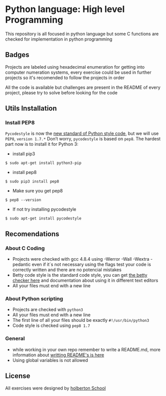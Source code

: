 # Python language: High level Programming

This repository is all focused in python language but some C functions are checked for implementation in python programming

## Badges

Projects are labeled using hexadecimal enumeration for getting into computer numeration systems, every exercise could be used in further projects so it's recomended to follow the projects in order

All the code is available but challenges are present in the README of every project, please try to solve before looking for the code

## Utils Installation

### Install PEP8
`Pycodestyle` is now the [new standard of Python style code](https://github.com/PyCQA/pycodestyle), but we will use `PEP8`, `version 1.7.*` Don’t worry, `pycodestyle` is based on `pep8`. The hardest part now is to install it for Python 3:
* install pip3
```shell
$ sudo apt-get install python3-pip
```
* install pep8
```shell
$ sudo pip3 install pep8
```
* Make sure you get pep8
```shell
$ pep8 --version
```
* If not try installing pycodestyle
```shell
$ sudo apt-get install pycodestyle
```
## Recomendations

### About C Coding

* Projects were checked with gcc 4.8.4 using -Werror -Wall -Wextra -pedantic even if it´s not necessary using the flags test your code is correctly written and there are no potencial mistakes
* Betty code style is the standard code style, you can get [the betty checker here](https://github.com/holbertonschool/Betty/wiki) and documentation about using it in different text editors
* All your files must end with a new line
### About Python scripting
* Projects are checked with `python3`
* All your files must end with a new line
* The first line of all your files should be exactly `#!/usr/bin/python3`
* Code style is checked using `pep8 1.7`
### General
* while working in your own repo remember to write a README.md, more information about [writting README's is here](https://www.makeareadme.com/)
* Using global variables is not allowed


## License
All exercises were designed by [holberton School](https://holbertonschool.com/)
